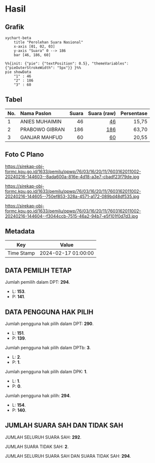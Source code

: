 # Hasil

## Grafik

```mermaid
xychart-beta
    title "Perolehan Suara Nasional"
    x-axis [01, 02, 03]
    y-axis "Suara" 0 --> 186
    bar [46, 186, 60]
```

```mermaid
%%{init: {"pie": {"textPosition": 0.5}, "themeVariables": {"pieOuterStrokeWidth": "5px"}} }%%
pie showData
    "1" : 46
    "2" : 186
    "3" : 60
```

## Tabel

| No. | Nama Paslon    | Suara | Suara (raw) | Persentase |
|:--- |:-------------- | -----:| -----------:| ----------:|
| 1   | ANIES MUHAIMIN | 46    | [46][p-1]   | 15,75      |
| 2   | PRABOWO GIBRAN | 186   | [186][p-2]  | 63,70      |
| 3   | GANJAR MAHFUD  | 60    | [60][p-3]   | 20,55      |


[p-1]: https://github.com/gigit-pemilu/pemilu-2024/blob/main/pilpres/hitung-suara/sub/76-sulawesi-barat/sub/03-mamasa/sub/16-buntumalangka/sub/2011-aralle-timur/sub/002-tps/sub/paslon-1.txt
[p-2]: https://github.com/gigit-pemilu/pemilu-2024/blob/main/pilpres/hitung-suara/sub/76-sulawesi-barat/sub/03-mamasa/sub/16-buntumalangka/sub/2011-aralle-timur/sub/002-tps/sub/paslon-2.txt
[p-3]: https://github.com/gigit-pemilu/pemilu-2024/blob/main/pilpres/hitung-suara/sub/76-sulawesi-barat/sub/03-mamasa/sub/16-buntumalangka/sub/2011-aralle-timur/sub/002-tps/sub/paslon-3.txt

## Foto C Plano

https://sirekap-obj-formc.kpu.go.id/1633/pemilu/ppwp/76/03/16/20/11/7603162011002-20240216-144603--8ada600a-816e-4d18-a3e7-cbadf23f79de.jpg

https://sirekap-obj-formc.kpu.go.id/1633/pemilu/ppwp/76/03/16/20/11/7603162011002-20240216-144605--750ef853-328a-4571-a172-089bd48df535.jpg

https://sirekap-obj-formc.kpu.go.id/1633/pemilu/ppwp/76/03/16/20/11/7603162011002-20240216-144604--f3044ccb-7515-46a2-94b7-e5f101f0d7d3.jpg


## Metadata

| Key        | Value               |
| ---------- | ------------------- |
| Time Stamp | 2024-02-17 01:00:00 |


## DATA PEMILIH TETAP

Jumlah pemilih dalam DPT: **294**.
 * L: **153**.
 * P: **141**.

## DATA PENGGUNA HAK PILIH

Jumlah pengguna hak pilih dalam DPT: **290**.
 * L: **151**.
 * P: **139**.

Jumlah pengguna hak pilih dalam DPTb: **3**.
 * L: **2**.
 * P: **1**.

Jumlah pengguna hak pilih dalam DPK: **1**.
 * L: **1**.
 * P: **0**.

Jumlah pengguna hak pilih: **294**.
 * L: **154**.
 * P: **140**.

## JUMLAH SUARA SAH DAN TIDAK SAH

JUMLAH SELURUH SUARA SAH: **292**.

JUMLAH SUARA TIDAK SAH: **2**.

JUMLAH SELURUH SUARA SAH DAN SUARA TIDAK SAH: **294**.


